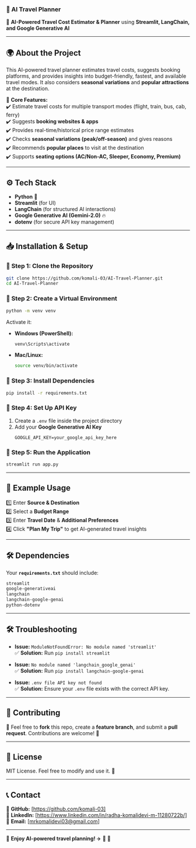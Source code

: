 ### **📌 AI Travel Planner**
🚀 **AI-Powered Travel Cost Estimator & Planner** using **Streamlit, LangChain, and Google Generative AI**  

---

## **🌍 About the Project**
This AI-powered travel planner estimates travel costs, suggests booking platforms, and provides insights into budget-friendly, fastest, and available travel modes. It also considers **seasonal variations** and **popular attractions** at the destination.

🔹 **Core Features:**  
✔️ Estimate travel costs for multiple transport modes (flight, train, bus, cab, ferry)  
✔️ Suggests **booking websites & apps**  
✔️ Provides real-time/historical price range estimates  
✔️ Checks **seasonal variations (peak/off-season)** and gives reasons  
✔️ Recommends **popular places** to visit at the destination  
✔️ Supports **seating options (AC/Non-AC, Sleeper, Economy, Premium)**  

---

## **⚙️ Tech Stack**
- **Python** 🐍
- **Streamlit** (for UI)
- **LangChain** (for structured AI interactions)
- **Google Generative AI (Gemini-2.0)** 🔥
- **dotenv** (for secure API key management)

---

## **📥 Installation & Setup**
### **🔹 Step 1: Clone the Repository**
```sh
git clone https://github.com/komali-03/AI-Travel-Planner.git
cd AI-Travel-Planner
```

### **🔹 Step 2: Create a Virtual Environment**
```sh
python -m venv venv
```
Activate it:  
- **Windows (PowerShell):**  
  ```sh
  venv\Scripts\activate
  ```
- **Mac/Linux:**  
  ```sh
  source venv/bin/activate
  ```

### **🔹 Step 3: Install Dependencies**
```sh
pip install -r requirements.txt
```

### **🔹 Step 4: Set Up API Key**
1. Create a `.env` file inside the project directory  
2. Add your **Google Generative AI Key**  
   ```
   GOOGLE_API_KEY=your_google_api_key_here
   ```

### **🔹 Step 5: Run the Application**
```sh
streamlit run app.py
```
---

## **📌 Example Usage**
1️⃣ Enter **Source & Destination**  
2️⃣ Select a **Budget Range**  
3️⃣ Enter **Travel Date** & **Additional Preferences**  
4️⃣ Click **"Plan My Trip"** to get AI-generated travel insights  

---

## **🛠 Dependencies**
Your **`requirements.txt`** should include:
```txt
streamlit
google-generativeai
langchain
langchain-google-genai
python-dotenv
```

---

## **🛠 Troubleshooting**
- **Issue:** `ModuleNotFoundError: No module named 'streamlit'`  
  ✅ **Solution:** Run `pip install streamlit`
  
- **Issue:** `No module named 'langchain_google_genai'`  
  ✅ **Solution:** Run `pip install langchain-google-genai`

- **Issue:** `.env file API key not found`  
  ✅ **Solution:** Ensure your `.env` file exists with the correct API key.

---

## **📌 Contributing**
🙌 Feel free to **fork** this repo, create a **feature branch**, and submit a **pull request**. Contributions are welcome! 🎉

---

## **📄 License**
MIT License. Feel free to modify and use it. 🚀

---

## **📞 Contact**
🔹 **GitHub:** [https://github.com/komali-03]  
🔹 **LinkedIn:** [https://www.linkedin.com/in/radha-komalidevi-m-11280722b/]  
🔹 **Email:** [mrkomalidevi03@gmail.com]

---

🚀 **Enjoy AI-powered travel planning!** ✈️ 🚆 🚗

